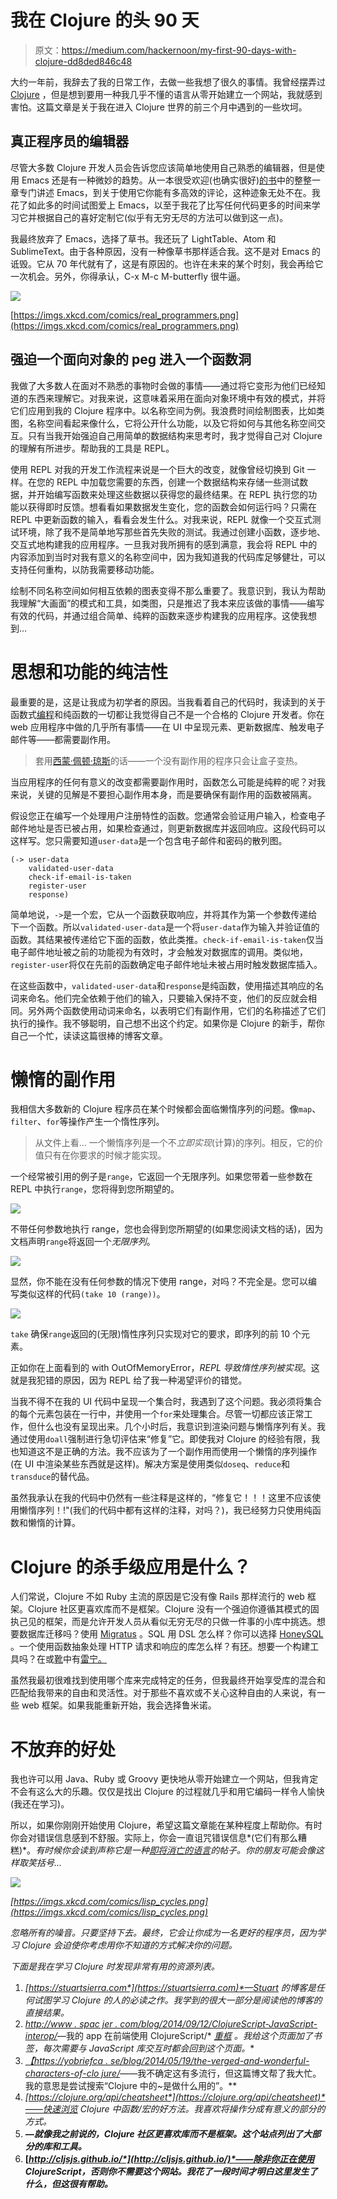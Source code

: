 # 我在 Clojure 的头 90 天

> 原文：<https://medium.com/hackernoon/my-first-90-days-with-clojure-dd8ded846c48>

大约一年前，我辞去了我的日常工作，去做一些我想了很久的事情。我曾经摆弄过 [Clojure](https://hackernoon.com/tagged/clojure) ，但是想到要用一种我几乎不懂的语言从零开始建立一个网站，我就感到害怕。这篇文章是关于我在进入 Clojure 世界的前三个月中遇到的一些坎坷。

## 真正程序员的编辑器

尽管大多数 Clojure 开发人员会告诉您应该简单地使用自己熟悉的编辑器，但是使用 Emacs 还是有一种微妙的趋势。从一本很受欢迎(也确实很好)[的书](http://www.braveclojure.com/clojure-for-the-brave-and-true/)中的整整一章专门讲述 Emacs，到关于使用它你能有多高效的评论，这种迹象无处不在。我花了如此多的时间试图爱上 Emacs，以至于我花了比写任何代码更多的时间来学习它并根据自己的喜好定制它(似乎有无穷无尽的方法可以做到这一点)。

我最终放弃了 Emacs，选择了草书。我还玩了 LightTable、Atom 和 SublimeText。由于各种原因，没有一种像草书那样适合我。这不是对 Emacs 的诋毁。它从 70 年代就有了，这是有原因的。也许在未来的某个时刻，我会再给它一次机会。另外，你得承认，C-x M-c M-butterfly 很牛逼。

![](img/fa23895b3a1f54dcb1ac171badb8e67d.png)

[https://imgs.xkcd.com/comics/real_programmers.png](https://imgs.xkcd.com/comics/real_programmers.png)

## 强迫一个面向对象的 peg 进入一个函数洞

我做了大多数人在面对不熟悉的事物时会做的事情——通过将它变形为他们已经知道的东西来理解它。对我来说，这意味着采用在面向对象环境中有效的模式，并将它们应用到我的 Clojure 程序中。以名称空间为例。我浪费时间绘制图表，比如类图，名称空间看起来像什么，它将公开什么功能，以及它将如何与其他名称空间交互。只有当我开始强迫自己用简单的数据结构来思考时，我才觉得自己对 Clojure 的理解有所进步。帮助我的工具是 REPL。

使用 REPL 对我的开发工作流程来说是一个巨大的改变，就像曾经切换到 Git 一样。在您的 REPL 中加载您需要的东西，创建一个数据结构来存储一些测试数据，并开始编写函数来处理这些数据以获得您的最终结果。在 REPL 执行您的功能以获得即时反馈。想看看如果数据发生变化，您的函数会如何运行吗？只需在 REPL 中更新函数的输入，看看会发生什么。对我来说，REPL 就像一个交互式测试环境，除了我不是简单地写那些首先失败的测试。我通过创建小函数，逐步地、交互式地构建我的应用程序。一旦我对我所拥有的感到满意，我会将 REPL 中的内容添加到当时对我有意义的名称空间中，因为我知道我的代码库足够健壮，可以支持任何重构，以防我需要移动功能。

绘制不同名称空间如何相互依赖的图表变得不那么重要了。我意识到，我认为帮助我理解“大画面”的模式和工具，如类图，只是推迟了我本来应该做的事情——编写有效的代码，并通过组合简单、纯粹的函数来逐步构建我的应用程序。这使我想到…

# 思想和功能的纯洁性

最重要的是，这是让我成为初学者的原因。当我看着自己的代码时，我读到的关于函数式[编程](https://hackernoon.com/tagged/programming)和纯函数的一切都让我觉得自己不是一个合格的 Clojure 开发者。你在 web 应用程序中做的几乎所有事情——在 UI 中呈现元素、更新数据库、触发电子邮件等——都需要副作用。

> 套用[西蒙·佩顿·琼斯](https://en.wikipedia.org/wiki/Simon_Peyton_Jones)的话——一个没有副作用的程序只会让盒子变热。

当应用程序的任何有意义的改变都需要副作用时，函数怎么可能是纯粹的呢？对我来说，关键的见解是不要担心副作用本身，而是要确保有副作用的函数被隔离。

假设您正在编写一个处理用户注册特性的函数。您通常会验证用户输入，检查电子邮件地址是否已被占用，如果检查通过，则更新数据库并返回响应。这段代码可以这样写。您只需要知道`user-data`是一个包含电子邮件和密码的散列图。

```
(-> user-data
    validated-user-data
    check-if-email-is-taken
    register-user
    response)
```

简单地说，`->`是一个宏，它从一个函数获取响应，并将其作为第一个参数传递给下一个函数。所以`validated-user-data`是一个将`user-data`作为输入并验证值的函数。其结果被传递给它下面的函数，依此类推。`check-if-email-is-taken`仅当电子邮件地址被之前的功能视为有效时，才会触发对数据库的调用。类似地，`register-user`将仅在先前的函数确定电子邮件地址未被占用时触发数据库插入。

在这些函数中，`validated-user-data`和`response`是纯函数，使用描述其响应的名词来命名。他们完全依赖于他们的输入，只要输入保持不变，他们的反应就会相同。另外两个函数使用动词来命名，以表明它们有副作用，它们的名称描述了它们执行的操作。我不够聪明，自己想不出这个约定。如果你是 Clojure 的新手，帮你自己一个忙，读读这篇很棒的博客文章。

# 懒惰的副作用

我相信大多数新的 Clojure 程序员在某个时候都会面临懒惰序列的问题。像`map`、`filter`、`for`等操作产生一个惰性序列。

> 从文件上看…
> 一个懒惰序列是一个不*立即实现*(计算)的序列。相反，它的价值只有在你要求的时候才能实现。

一个经常被引用的例子是`range`，它返回一个无限序列。如果您带着一些参数在 REPL 中执行`range`，您将得到您所期望的。

![](img/00dfd005d80db64044df1daefbdb17e8.png)

不带任何参数地执行 range，您也会得到您所期望的(如果您阅读文档的话)，因为文档声明`range`将返回一个*无限序列*。

![](img/eae769de861a8fd61b3b3dbade788029.png)

显然，你不能在没有任何参数的情况下使用 range，对吗？不完全是。您可以编写类似这样的代码`(take 10 (range))`。

![](img/14f4cd3be94c8b8fb5e9e600112e99cc.png)

`take` 确保`range`返回的(无限)惰性序列只实现对它的要求，即序列的前 10 个元素。

正如你在上面看到的 with OutOfMemoryError，*REPL 导致惰性序列被实现*。这就是我犯错的原因，因为 REPL 给了我一种渴望评价的错觉。

当我不得不在我的 UI 代码中呈现一个集合时，我遇到了这个问题。我必须将集合的每个元素包装在一行中，并使用一个`for`来处理集合。尽管一切都应该正常工作，但什么也没有呈现出来。几个小时后，我意识到渲染问题与懒惰序列有关。我通过使用`doall`强制进行急切评估来“修复”它。即使我对 Clojure 的经验有限，我也知道这不是正确的方法。我不应该为了一个副作用而使用一个懒惰的序列操作(在 UI 中渲染某些东西就是这样)。解决方案是使用类似`doseq`、`reduce`和`transduce`的替代品。

虽然我承认在我的代码中仍然有一些注释是这样的，“修复它！！！这里不应该使用懒惰序列！!"(我们的代码中都有这样的注释，对吗？)，我已经努力只使用纯函数和懒惰的计算。

# Clojure 的杀手级应用是什么？

人们常说，Clojure 不如 Ruby 主流的原因是它没有像 Rails 那样流行的 web 框架。Clojure 社区更喜欢库而不是框架。Clojure 没有一个强迫你遵循其模式的固执己见的框架，而是允许开发人员从看似无穷无尽的只做一件事的小库中挑选。想要数据库迁移吗？使用 [Migratus](https://github.com/yogthos/migratus) 。SQL 用 DSL 怎么样？你可以选择 [HoneySQL](https://github.com/jkk/honeysql) 。一个使用函数抽象处理 HTTP 请求和响应的库怎么样？有[环](https://github.com/ring-clojure/ring)。想要一个构建工具吗？在或[靴](https://github.com/boot-clj/boot)中有[雷宁。](https://leiningen.org/)

虽然我最初很难找到使用哪个库来完成特定的任务，但我最终开始享受库的混合和匹配给我带来的自由和灵活性。对于那些不喜欢或不关心这种自由的人来说，有一些 web 框架。如果我能重新开始，我会选择鲁米诺。

# 不放弃的好处

我也许可以用 Java、Ruby 或 Groovy 更快地从零开始建立一个网站，但我肯定不会有这么大的乐趣。仅仅是找出 Clojure 的过程就几乎和用它编码一样令人愉快(我还在学习)。

所以，如果你刚刚开始使用 Clojure，希望这篇文章能在某种程度上帮助你。有时你会对错误信息感到不舒服。实际上，你会一直诅咒错误信息*(它们有那么糟糕)*。*有时候你会读到声称它是一种[即将消亡的语言](https://www.reddit.com/r/Clojure/comments/6d9say/simple_and_happy_is_clojure_dying_and_what_has/)的帖子。你的朋友可能会像这样取笑括号…*

*![](img/966a41195961c40fd4ae0cd32e856b5d.png)*

*[https://imgs.xkcd.com/comics/lisp_cycles.png](https://imgs.xkcd.com/comics/lisp_cycles.png)*

*忽略所有的噪音。只要坚持下去。最终，它会让你成为一名更好的程序员，因为学习 Clojure 会迫使你考虑用你不知道的方式解决你的问题。*

*下面是我在学习 Clojure 时发现非常有用的资源列表。*

1.  *[*https://stuartsierra.com*](https://stuartsierra.com)*—Stuart 的博客是任何试图学习 Clojure 的人的必读之作。我学到的很大一部分是阅读他的博客的直接结果。**
2.  *[*http://www . spac jer . com/blog/2014/09/12/ClojureScript-JavaScript-interop/*](http://www.spacjer.com/blog/2014/09/12/clojurescript-javascript-interop/)*—我的 app 在前端使用 ClojureScript/* [*重框*](https://github.com/Day8/re-frame) *。我给这个页面加了书签，每次需要与 JavaScript 库交互时都会回到这个页面。**
3.  *[*【https://yobriefca . se/blog/2014/05/19/the-verged-and-wonderful-characters-of-clo jure/*](https://yobriefca.se/blog/2014/05/19/the-weird-and-wonderful-characters-of-clojure/)*——我不确定这有多流行，但这篇博文帮了我大忙。我的意思是尝试搜索“Clojure 中的~是做什么用的”。**
4.  *[*https://clojure.org/api/cheatsheet*](https://clojure.org/api/cheatsheet)*——快速浏览 Clojure 中函数/宏的好方法。我喜欢将操作分成有意义的部分的方式。**
5.  *[](https://www.clojure-toolbox.com/)**—就像我之前说的，Clojure 社区更喜欢库而不是框架。这个站点列出了大部分的库和工具。***
6.  **[*http://cljsjs.github.io/*](http://cljsjs.github.io/)*——除非你正在使用 ClojureScript，否则你不需要这个网站。我花了一段时间才明白这里发生了什么，但这很有帮助。***